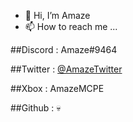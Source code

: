 - 👋 Hi, I’m Amaze
- 📫 How to reach me ...

##Discord : Amaze#9464

##Twitter : [@AmazeTwitter](https://twitter.com/AmazeTweeter?t=o68dd4H3AOVwlAQAmWSpQw&s=09)

##Xbox : AmazeMCPE 

##Github : 💀 


<!---
AmazeGithub/AmazeGithub is a ✨ special ✨ repository because its `README.md` (this file) appears on your GitHub profile.
You can click the Preview link to take a look at your changes.
--->
